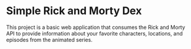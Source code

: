 
# Simple Rick and Morty Dex

This project is a basic web application that consumes the Rick and Morty API to provide information about your favorite characters, locations, and episodes from the animated series. 

